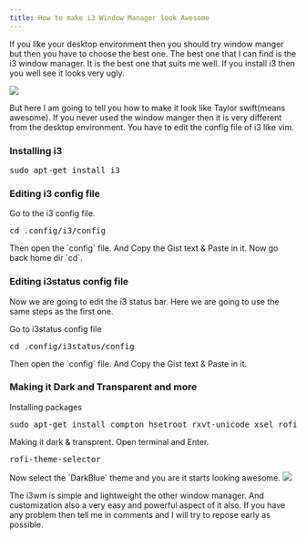 ```yaml
---
title: How to make i3 Window Manager look Awesome
---
```

<p>If you like your desktop environment then you should try window manger but then you have to choose the best one. The best one that I can find is the i3 window manager. It is the best one that suits me well. If you install i3 then you well see it looks very ugly.</p>
<img src="https://i3wm.org/screenshots/i3-9.png">
<p>But here I am going to tell you how to make it look like Taylor swift(means awesome). If you never used the window manger then it is very different from the desktop environment. You have to edit the config file of i3 like vim.</p>
<h3>Installing i3</h3>
<pre>sudo apt-get install i3</pre>
<h3>Editing i3 config file</h3>
<p>Go to the i3 config file.</p>
<pre>cd .config/i3/config</pre>
Then open the `config` file. And Copy the Gist text & Paste in it.
<script src="https://gist.github.com/AmanAjayVarma/23e71fe3e9863968b4ced547176ba96b.js?file=i3"></script>
Now go back home dir `cd`.
<h3>Editing i3status config file</h3>
<p>Now we are going to edit the i3 status bar. Here we are going to use the same steps as the first one.</p>
<!--Photo-->
<p>Go to i3status config file</p>
<pre>cd .config/i3status/config</pre>
Then open the `config` file. And Copy the Gist text & Paste in it.
<script src="https://gist.github.com/AmanAjayVarma/23e71fe3e9863968b4ced547176ba96b.js?file=i3status"></script>
<h3>Making it Dark and Transparent and more</h3>
<p>Installing packages</p>
<pre>sudo apt-get install compton hsetroot rxvt-unicode xsel rofi fonts-noto fonts-mplus xsettingsd lxappearance scrot viewniori copyq redshift-gtk</pre>
<p>Making it dark & transprent. Open terminal and Enter.</p>
<pre>rofi-theme-selector</pre>
Now select the `DarkBlue` theme and you are it starts looking awesome.
<img src="https://cf.mastohost.com/v1/AUTH_91eb37814936490c95da7b85993cc2ff/fosstodon/media_attachments/files/003/611/740/original/60855983672cb622.png">
<p>The i3wm is simple and lightweight the other window manager. And customization also a very easy and powerful aspect of it also. If you have any problem then tell me in comments and I will try to repose early as possible.</p>
